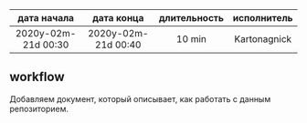 
| дата начала         |   дата конца        | длительность  | исполнитель  |
|:-------------------:|:-------------------:|:-------------:|:------------:|
| 2020y-02m-21d 00:30 | 2020y-02m-21d 00:40 | 10 min        | Kartonagnick |

workflow
--------

Добавляем документ, который описывает, 
как работать с данным репозиторием.  